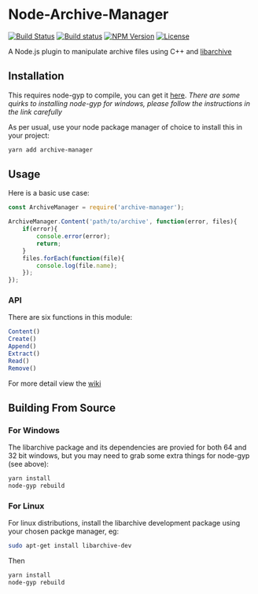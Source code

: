 # Node-Archive-Manager
[![Build Status](https://travis-ci.org/LordDeimos/Node-Archive-Manager.svg?branch=master)](https://travis-ci.org/LordDeimos/Node-Archive-Manager)
[![Build status](https://ci.appveyor.com/api/projects/status/9p5qxv6vqd539iyo/branch/master?svg=true)](https://ci.appveyor.com/project/LordDeimos/node-archive-manager)
[![NPM Version](https://img.shields.io/npm/v/archive-manager.svg)](https://www.npmjs.com/package/archive-manager)
[![License](https://img.shields.io/github/license/LordDeimos/Node-Archive-Manager.svg)](https://github.com/LordDeimos/Node-Archive-Manager/blob/master/LICENSE)

A Node.js plugin to manipulate archive files using C++ and [libarchive](https://www.libarchive.org/)

## Installation
This requires node-gyp to compile, you can get it [here](https://github.com/nodejs/node-gyp).
*There are some quirks to installing node-gyp for windows, please follow the instructions in the link carefully*

As per usual, use your node package manager of choice to install this in your project:
```sh
yarn add archive-manager
```
## Usage
Here is a basic use case:

```js
const ArchiveManager = require('archive-manager');

ArchiveManager.Content('path/to/archive', function(error, files){
    if(error){
        console.error(error);
        return;
    }
    files.forEach(function(file){
        console.log(file.name);
    });
});
```
### API
There are six functions in this module:
```js
Content()
Create()
Append()
Extract()
Read()
Remove()
```
For more detail view the [wiki](https://github.com/LordDeimos/Node-Archive-Manager/wiki/API)

## Building From Source

### For Windows
The libarchive package and its dependencies are provied for both 64 and 32 bit windows, but you may need to grab some extra things for node-gyp (see above):
```powershell
yarn install
node-gyp rebuild
```
### For Linux
For linux distributions, install the libarchive development package using your chosen packge manager, eg:
```sh
sudo apt-get install libarchive-dev
```

Then
```sh
yarn install
node-gyp rebuild
```